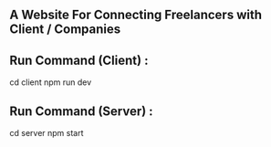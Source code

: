 ## A Website For Connecting Freelancers with Client / Companies

## Run Command (Client) : 
cd client
npm run dev

## Run Command (Server) :
cd server
npm start
